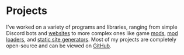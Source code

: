 # Projects

I've worked on a variety of programs and libraries, ranging from simple Discord bots and [websites](https://github.com/Carnagion/carnagion.github.io) to more complex ones like game [mods](https://github.com/Carnagion/ImprovedInsectoids), [mod loaders](https://github.com/Carnagion/Modot), and [static site generators](https://github.com/Carnagion/jabberwock).
Most of my projects are completely open-source and can be viewed on [GitHub](https://github.com/Carnagion).